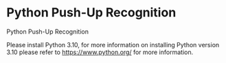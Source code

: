 # Python Push-Up Recognition
Python Push-Up Recognition

Please install Python 3.10, for more information on installing Python version 3.10 please refer to https://www.python.org/ for more information.
